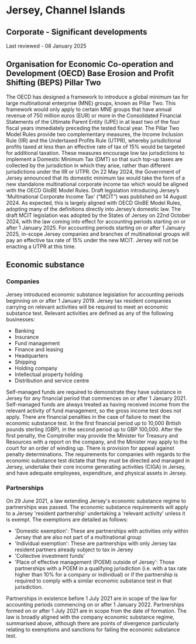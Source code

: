 # Jersey, Channel Islands
## Corporate - Significant developments
Last reviewed - 08 January 2025
## Organisation for Economic Co-operation and Development (OECD) Base Erosion and Profit Shifting (BEPS) Pillar Two
The OECD has designed a framework to introduce a global minimum tax for large multinational enterprise (MNE) groups, known as Pillar Two. This framework would only apply to certain MNE groups that have annual revenue of 750 million euros (EUR) or more in the Consolidated Financial Statements of the Ultimate Parent Entity (UPE) in at least two of the four fiscal years immediately preceding the tested fiscal year. The Pillar Two Model Rules provide two complementary measures, the Income Inclusion Rule (IIR) and the Undertaxed Profits Rule (UTPR), whereby jurisdictional profits taxed at less than an effective rate of tax of 15% would be targeted for additional taxation. These measures encourage low tax jurisdictions to implement a Domestic Minimum Tax (DMT) so that such top-up taxes are collected by the jurisdiction in which they arise, rather than different jurisdictions under the IIR or UTPR.
On 22 May 2024, the Government of Jersey announced that its domestic minimum tax would take the form of a new standalone multinational corporate income tax which would be aligned with the OECD GloBE Model Rules.
Draft legislation introducing Jersey’s ‘Multinational Corporate Income Tax’ (“MCIT”) was published on 14 August 2024. As expected, this is largely aligned with OECD GloBE Model Rules, adopting many of the definitions directly into Jersey’s domestic law.
The draft MCIT legislation was adopted by the States of Jersey on 22nd October 2024, with the law coming into effect for accounting periods starting on or after 1 January 2025.
For accounting periods starting on or after 1 January 2025, in-scope Jersey companies and branches of multinational groups will pay an effective tax rate of 15% under the new MCIT.
Jersey will not be enacting a UTPR at this time.
## Economic substance
### Companies
Jersey introduced economic substance legislation for accounting periods beginning on or after 1 January 2019. Jersey tax resident companies carrying on relevant activities will be required to meet an economic substance test.
Relevant activities are defined as any of the following businesses:
  * Banking
  * Insurance
  * Fund management
  * Finance and leasing
  * Headquarters
  * Shipping
  * Holding company
  * Intellectual property holding
  * Distribution and service centre


Self-managed funds are required to demonstrate they have substance in Jersey for any financial period that commences on or after 1 January 2021. Self-managed funds are always treated as having received income from the relevant activity of fund management, so the gross income test does not apply.
There are financial penalties in the case of failure to meet the economic substance test. In the first financial period up to 10,000 British pounds sterling (GBP), in the second period up to GBP 100,000. After the first penalty, the Comptroller may provide the Minister for Treasury and Resources with a report on the company, and the Minister may apply to the court for an order of winding up. There is provision for appeal against penalty determinations.
The requirements for companies with regards to the economic substance test dictate that they must be directed and managed in Jersey, undertake their core income generating activities (CIGA) in Jersey, and have adequate employees, expenditure, and physical assets in Jersey.
### Partnerships
On 29 June 2021, a law extending Jersey's economic substance regime to partnerships was passed. The economic substance requirements will apply to a Jersey 'resident partnership' undertaking a 'relevant activity' unless it is exempt.
The exemptions are detailed as follows:
  * 'Domestic exemption': These are partnerships with activities only within Jersey that are also not part of a multinational group
  * 'Individual exemption': These are partnerships with only Jersey tax resident partners already subject to tax in Jersey
  * 'Collective investment funds'
  * 'Place of effective management (POEM) outside of Jersey': Those partnerships with a POEM in a qualifying jurisdiction (i.e. with a tax rate higher than 10% for a company or individual) or if the partnership is required to comply with a similar economic substance test in that jurisdiction.


Partnerships in existence before 1 July 2021 are in scope of the law for accounting periods commencing on or after 1 January 2022. Partnerships formed on or after 1 July 2021 are in scope from the date of formation.
The law is broadly aligned with the company economic substance regime, summarised above, although there are points of divergence particularly relating to exemptions and sanctions for failing the economic substance test.
